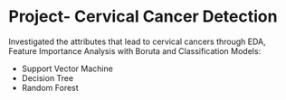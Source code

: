 # Project- Cervical Cancer Detection
Investigated the attributes that lead to cervical cancers through EDA, Feature Importance Analysis with Boruta and Classification Models: 
* Support Vector Machine
* Decision Tree
* Random Forest
